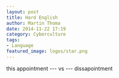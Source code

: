 ```yaml
---
layout: post
title: Hard English
author: Martin Thoma
date: 2014-11-22 17:19
category: Cyberculture
tags:
- Language
featured_image: logos/star.png
---
```



this appointment  --- vs --- dissapointment
